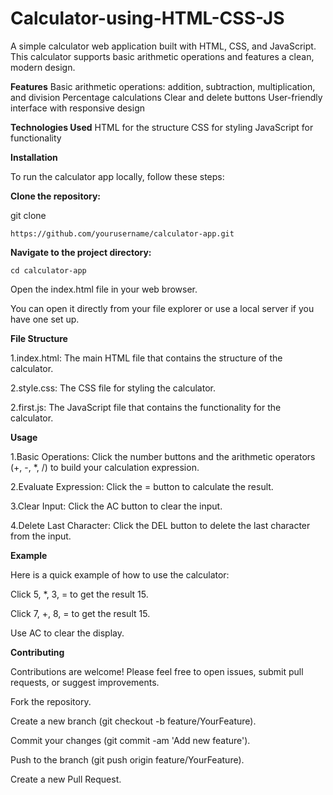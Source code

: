 # Calculator-using-HTML-CSS-JS

A simple calculator web application built with HTML, CSS, and JavaScript. This calculator supports basic arithmetic operations and features a clean, modern design.

**Features**
Basic arithmetic operations: addition, subtraction, multiplication, and division
Percentage calculations
Clear and delete buttons
User-friendly interface with responsive design


**Technologies Used**
HTML for the structure
CSS for styling
JavaScript for functionality


**Installation**

To run the calculator app locally, follow these steps:

**Clone the repository:**

git clone 
```
https://github.com/yourusername/calculator-app.git  
```
**Navigate to the project directory:**
```
cd calculator-app
```
Open the index.html file in your web browser.

You can open it directly from your file explorer or use a local server if you have one set up.


**File Structure**

1.index.html: The main HTML file that contains the structure of the calculator.

2.style.css: The CSS file for styling the calculator.

2.first.js: The JavaScript file that contains the functionality for the calculator.


**Usage**

1.Basic Operations: Click the number buttons and the arithmetic operators (+, -, *, /) to build your calculation expression.

2.Evaluate Expression: Click the = button to calculate the result.

3.Clear Input: Click the AC button to clear the input.

4.Delete Last Character: Click the DEL button to delete the last character from the input.


**Example**

Here is a quick example of how to use the calculator:

Click 5, *, 3, = to get the result 15.

Click 7, +, 8, = to get the result 15.

Use AC to clear the display.


**Contributing**

Contributions are welcome! Please feel free to open issues, submit pull requests, or suggest improvements.

Fork the repository.

Create a new branch (git checkout -b feature/YourFeature).

Commit your changes (git commit -am 'Add new feature').

Push to the branch (git push origin feature/YourFeature).

Create a new Pull Request.



